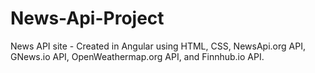 # News-Api-Project
News API site - Created in Angular using HTML, CSS, NewsApi.org API, GNews.io API, OpenWeathermap.org API, and Finnhub.io API.
